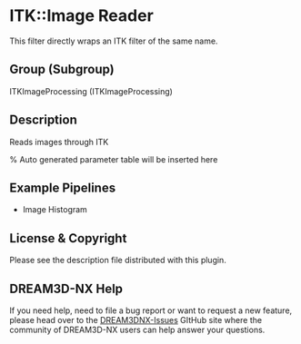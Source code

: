 # ITK::Image Reader

This filter directly wraps an ITK filter of the same name.

## Group (Subgroup)

ITKImageProcessing (ITKImageProcessing)

## Description

Reads images through ITK

% Auto generated parameter table will be inserted here

## Example Pipelines

+ Image Histogram

## License & Copyright

Please see the description file distributed with this plugin.

## DREAM3D-NX Help

If you need help, need to file a bug report or want to request a new feature, please head over to the [DREAM3DNX-Issues](https://github.com/BlueQuartzSoftware/DREAM3DNX-Issues) GItHub site where the community of DREAM3D-NX users can help answer your questions.
